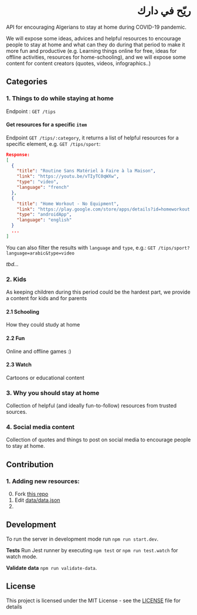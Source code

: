 <div dir="rtl">
  <h1>ريّح في دارك</h1>
</div>

API for encouraging Algerians to stay at home during COVID-19 pandemic.

We will expose some ideas, advices and helpful resources to encourage people to stay at home
and what can they do during that period to make it more fun and productive (e.g. Learning things online for free, ideas for offline activities, resources for home-schooling), and we will expose some content for content creators (quotes, videos, infographics..)

## Categories

### 1. Things to do while staying at home

Endpoint : `GET /tips`

#### Get resources for a specific `item`

Endpoint `GET /tips/:category`, it returns a list of helpful resources for a specific element, e.g. `GET /tips/sport`:

```json
Response:
[
  {
    "title": "Routine Sans Matériel à Faire à la Maison",
    "link": "https://youtu.be/vTIyTC0qWXw",
    "type": "video",
    "language": "french"
  },
  {
    "title": "Home Workout - No Equipment",
    "link": "https://play.google.com/store/apps/details?id=homeworkout.homeworkouts.noequipment",
    "type": "androidApp",
    "language": "english"
  }
  ...
]
```

You can also filter the results with `language` and `type`, e.g.: `GET /tips/sport?language=arabic&type=video`

_tbd..._

### 2. Kids

As keeping children during this period could be the hardest part, we provide a content for kids and for parents

#### 2.1 Schooling

How they could study at home

#### 2.2 Fun

Online and offline games :)

#### 2.3 Watch

Cartoons or educational content

### 3. Why you should stay at home

Collection of helpful (and ideally fun-to-follow) resources from trusted sources.

### 4. Social media content

Collection of quotes and things to post on social media to encourage people to stay at home.

## Contribution

### 1. Adding new resources:

0. Fork [this repo](https://github.com/Fcmam5/ryah-fi-darek-api)
1. Edit [data/data.json](./data/data.json)
2.

## Development

To run the server in development mode run `npm run start.dev`.

**Tests** Run Jest runner by executing `npm test` or `npm run test.watch` for watch mode.

**Validate data** `npm run validate-data`.

## License

This project is licensed under the MIT License - see the [LICENSE](./LICENSE) file for details
